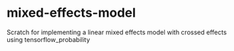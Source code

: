 # mixed-effects-model
Scratch for implementing a linear mixed effects model with crossed effects using tensorflow_probability
